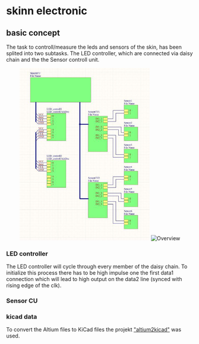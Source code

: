 # skinn electronic 
## basic concept
The task to controll/measure the leds and sensors of the skin, has been splited into two subtasks. 
The LED controller, which are connected via daisy chain and the the Sensor controll unit. 
<p align="center">
  <img src="skinnElectronicOverview.jpg" width="350" title="Overview">
  <img src="blablabla" width="350" alt="Overview">
</p>

### LED controller 
The LED controller will cycle through every member of the daisy chain. To initialize this process there has to be high impulse one the first data1 connection which will lead to high output on the data2 line (synced with rising edge of the clk). 

### Sensor CU 


### kicad data 
To convert the Altium files to KiCad files the projekt ["altium2kicad"](https://github.com/thesourcerer8/altium2kicad) was used. 
